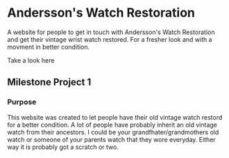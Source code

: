 # Andersson's Watch Restoration 

A website for people to get in touch with Andersson's Watch Restoration and get their vintage wrist watch restored. For a fresher look and with a movment in better condition. 

Take a look here 





## Milestone Project 1 

### Purpose 

This website was created to let people have their old vintage watch restord for a better condition. A lot of people have probably inherit an old vintage watch from their ancestors. I could be your grandfhater/grandmothers old watch or someone of your parents watch that they wore everyday. Either way it is probably got a scratch or two. 